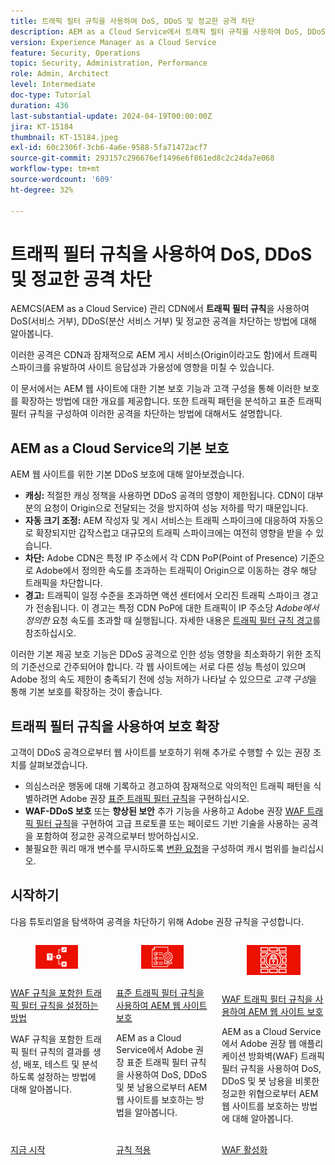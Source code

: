 ```yaml
---
title: 트래픽 필터 규칙을 사용하여 DoS, DDoS 및 정교한 공격 차단
description: AEM as a Cloud Service에서 트래픽 필터 규칙을 사용하여 DoS, DDoS 및 정교한 공격을 차단하는 방법을 알아봅니다.
version: Experience Manager as a Cloud Service
feature: Security, Operations
topic: Security, Administration, Performance
role: Admin, Architect
level: Intermediate
doc-type: Tutorial
duration: 436
last-substantial-update: 2024-04-19T00:00:00Z
jira: KT-15184
thumbnail: KT-15184.jpeg
exl-id: 60c2306f-3cb6-4a6e-9588-5fa71472acf7
source-git-commit: 293157c296676ef1496e6f861ed8c2c24da7e068
workflow-type: tm+mt
source-wordcount: '609'
ht-degree: 32%

---
```


# 트래픽 필터 규칙을 사용하여 DoS, DDoS 및 정교한 공격 차단

AEMCS(AEM as a Cloud Service) 관리 CDN에서 **트래픽 필터 규칙**&#x200B;을 사용하여 DoS(서비스 거부), DDoS(분산 서비스 거부) 및 정교한 공격을 차단하는 방법에 대해 알아봅니다.

이러한 공격은 CDN과 잠재적으로 AEM 게시 서비스(Origin이라고도 함)에서 트래픽 스파이크를 유발하여 사이트 응답성과 가용성에 영향을 미칠 수 있습니다.

이 문서에서는 AEM 웹 사이트에 대한 기본 보호 기능과 고객 구성을 통해 이러한 보호를 확장하는 방법에 대한 개요를 제공합니다. 또한 트래픽 패턴을 분석하고 표준 트래픽 필터 규칙을 구성하여 이러한 공격을 차단하는 방법에 대해서도 설명합니다.

## AEM as a Cloud Service의 기본 보호

AEM 웹 사이트를 위한 기본 DDoS 보호에 대해 알아보겠습니다.

- **캐싱:** 적절한 캐싱 정책을 사용하면 DDoS 공격의 영향이 제한됩니다. CDN이 대부분의 요청이 Origin으로 전달되는 것을 방지하여 성능 저하를 막기 때문입니다.
- **자동 크기 조정:** AEM 작성자 및 게시 서비스는 트래픽 스파이크에 대응하여 자동으로 확장되지만 갑작스럽고 대규모의 트래픽 스파이크에는 여전히 영향을 받을 수 있습니다.
- **차단:** Adobe CDN은 특정 IP 주소에서 각 CDN PoP(Point of Presence) 기준으로 Adobe에서 정의한 속도를 초과하는 트래픽이 Origin으로 이동하는 경우 해당 트래픽을 차단합니다.
- **경고:** 트래픽이 일정 수준을 초과하면 액션 센터에서 오리진 트래픽 스파이크 경고가 전송됩니다. 이 경고는 특정 CDN PoP에 대한 트래픽이 IP 주소당 _Adobe에서 정의한_ 요청 속도를 초과할 때 실행됩니다. 자세한 내용은 [트래픽 필터 규칙 경고](https://experienceleague.adobe.com/ko/docs/experience-manager-cloud-service/content/security/traffic-filter-rules-including-waf#traffic-filter-rules-alerts)를 참조하십시오.

이러한 기본 제공 보호 기능은 DDoS 공격으로 인한 성능 영향을 최소화하기 위한 조직의 기준선으로 간주되어야 합니다. 각 웹 사이트에는 서로 다른 성능 특성이 있으며 Adobe 정의 속도 제한이 충족되기 전에 성능 저하가 나타날 수 있으므로 _고객 구성_&#x200B;을 통해 기본 보호를 확장하는 것이 좋습니다.

## 트래픽 필터 규칙을 사용하여 보호 확장

고객이 DDoS 공격으로부터 웹 사이트를 보호하기 위해 추가로 수행할 수 있는 권장 조치를 살펴보겠습니다.

- 의심스러운 행동에 대해 기록하고 경고하여 잠재적으로 악의적인 트래픽 패턴을 식별하려면 Adobe 권장 [표준 트래픽 필터 규칙](./traffic-filter-and-waf-rules/use-cases/using-traffic-filter-rules.md)을 구현하십시오.
- **WAF-DDoS 보호** 또는 **향상된 보안** 추가 기능을 사용하고 Adobe 권장 [WAF 트래픽 필터 규칙](./traffic-filter-and-waf-rules/use-cases/using-waf-rules.md)을 구현하여 고급 프로토콜 또는 페이로드 기반 기술을 사용하는 공격을 포함하여 정교한 공격으로부터 방어하십시오.
- 불필요한 쿼리 매개 변수를 무시하도록 [변환 요청](./traffic-filter-and-waf-rules/how-to/request-transformation.md)을 구성하여 캐시 범위를 늘리십시오.

## 시작하기

다음 튜토리얼을 탐색하여 공격을 차단하기 위해 Adobe 권장 규칙을 구성합니다.

<!-- CARDS
{target = _self}

* ./traffic-filter-and-waf-rules/setup.md
  {title = How to set up traffic filter rules including WAF rules}
  {description = Learn how to set up to create, deploy, test, and analyze the results of traffic filter rules including WAF rules.}
  {image = ./traffic-filter-and-waf-rules/assets/setup/rules-setup.png}
  {cta = Start Now}

* ./traffic-filter-and-waf-rules/use-cases/using-traffic-filter-rules.md
  {title = Protecting AEM websites using standard traffic filter rules}
  {description = Learn how to protect AEM websites from DoS, DDoS and bot abuse using Adobe-recommended standard traffic filter rules in AEM as a Cloud Service.}
  {image = ./traffic-filter-and-waf-rules/assets/use-cases/using-traffic-filter-rules.png}
  {cta = Apply Rules}

* ./traffic-filter-and-waf-rules/use-cases/using-waf-rules.md
  {title = Protecting AEM websites using WAF traffic filter rules}
  {description = Learn how to protect AEM websites from sophisticated threats including DoS, DDoS, and bot abuse using Adobe-recommended Web Application Firewall (WAF) traffic filter rules in AEM as a Cloud Service.}
  {image = ./traffic-filter-and-waf-rules/assets/use-cases/using-waf-rules.png}
  {cta = Activate WAF}

-->
<!-- START CARDS HTML - DO NOT MODIFY BY HAND -->
<div class="columns">
    <div class="column is-half-tablet is-half-desktop is-one-third-widescreen" aria-label="How to set up traffic filter rules including WAF rules">
        <div class="card" style="height: 100%; display: flex; flex-direction: column; height: 100%;">
            <div class="card-image">
                <figure class="image x-is-16by9">
                    <a href="./traffic-filter-and-waf-rules/setup.md" title="WAF 규칙을 포함한 트래픽 필터 규칙을 설정하는 방법" target="_self" rel="referrer">
                        <img class="is-bordered-r-small" src="./traffic-filter-and-waf-rules/assets/setup/rules-setup.png" alt="WAF 규칙을 포함한 트래픽 필터 규칙을 설정하는 방법"
                             style="width: 100%; aspect-ratio: 16 / 9; object-fit: cover; overflow: hidden; display: block; margin: auto;">
                    </a>
                </figure>
            </div>
            <div class="card-content is-padded-small" style="display: flex; flex-direction: column; flex-grow: 1; justify-content: space-between;">
                <div class="top-card-content">
                    <p class="headline is-size-6 has-text-weight-bold">
                        <a href="./traffic-filter-and-waf-rules/setup.md" target="_self" rel="referrer" title="WAF 규칙을 포함한 트래픽 필터 규칙을 설정하는 방법">WAF 규칙을 포함한 트래픽 필터 규칙을 설정하는 방법</a>
                    </p>
                    <p class="is-size-6">WAF 규칙을 포함한 트래픽 필터 규칙의 결과를 생성, 배포, 테스트 및 분석하도록 설정하는 방법에 대해 알아봅니다.</p>
                </div>
                <a href="./traffic-filter-and-waf-rules/setup.md" target="_self" rel="referrer" class="spectrum-Button spectrum-Button--outline spectrum-Button--primary spectrum-Button--sizeM" style="align-self: flex-start; margin-top: 1rem;">
                    <span class="spectrum-Button-label has-no-wrap has-text-weight-bold">지금 시작</span>
                </a>
            </div>
        </div>
    </div>
    <div class="column is-half-tablet is-half-desktop is-one-third-widescreen" aria-label="Protecting AEM websites using standard traffic filter rules">
        <div class="card" style="height: 100%; display: flex; flex-direction: column; height: 100%;">
            <div class="card-image">
                <figure class="image x-is-16by9">
                    <a href="./traffic-filter-and-waf-rules/use-cases/using-traffic-filter-rules.md" title="표준 트래픽 필터 규칙을 사용하여 AEM 웹 사이트 보호" target="_self" rel="referrer">
                        <img class="is-bordered-r-small" src="./traffic-filter-and-waf-rules/assets/use-cases/using-traffic-filter-rules.png" alt="표준 트래픽 필터 규칙을 사용하여 AEM 웹 사이트 보호"
                             style="width: 100%; aspect-ratio: 16 / 9; object-fit: cover; overflow: hidden; display: block; margin: auto;">
                    </a>
                </figure>
            </div>
            <div class="card-content is-padded-small" style="display: flex; flex-direction: column; flex-grow: 1; justify-content: space-between;">
                <div class="top-card-content">
                    <p class="headline is-size-6 has-text-weight-bold">
                        <a href="./traffic-filter-and-waf-rules/use-cases/using-traffic-filter-rules.md" target="_self" rel="referrer" title="표준 트래픽 필터 규칙을 사용하여 AEM 웹 사이트 보호">표준 트래픽 필터 규칙을 사용하여 AEM 웹 사이트 보호</a>
                    </p>
                    <p class="is-size-6">AEM as a Cloud Service에서 Adobe 권장 표준 트래픽 필터 규칙을 사용하여 DoS, DDoS 및 봇 남용으로부터 AEM 웹 사이트를 보호하는 방법을 알아봅니다.</p>
                </div>
                <a href="./traffic-filter-and-waf-rules/use-cases/using-traffic-filter-rules.md" target="_self" rel="referrer" class="spectrum-Button spectrum-Button--outline spectrum-Button--primary spectrum-Button--sizeM" style="align-self: flex-start; margin-top: 1rem;">
                    <span class="spectrum-Button-label has-no-wrap has-text-weight-bold">규칙 적용</span>
                </a>
            </div>
        </div>
    </div>
    <div class="column is-half-tablet is-half-desktop is-one-third-widescreen" aria-label="Protecting AEM websites using WAF traffic filter rules">
        <div class="card" style="height: 100%; display: flex; flex-direction: column; height: 100%;">
            <div class="card-image">
                <figure class="image x-is-16by9">
                    <a href="./traffic-filter-and-waf-rules/use-cases/using-waf-rules.md" title="WAF 트래픽 필터 규칙을 사용하여 AEM 웹 사이트 보호" target="_self" rel="referrer">
                        <img class="is-bordered-r-small" src="./traffic-filter-and-waf-rules/assets/use-cases/using-waf-rules.png" alt="WAF 트래픽 필터 규칙을 사용하여 AEM 웹 사이트 보호"
                             style="width: 100%; aspect-ratio: 16 / 9; object-fit: cover; overflow: hidden; display: block; margin: auto;">
                    </a>
                </figure>
            </div>
            <div class="card-content is-padded-small" style="display: flex; flex-direction: column; flex-grow: 1; justify-content: space-between;">
                <div class="top-card-content">
                    <p class="headline is-size-6 has-text-weight-bold">
                        <a href="./traffic-filter-and-waf-rules/use-cases/using-waf-rules.md" target="_self" rel="referrer" title="WAF 트래픽 필터 규칙을 사용하여 AEM 웹 사이트 보호">WAF 트래픽 필터 규칙을 사용하여 AEM 웹 사이트 보호</a>
                    </p>
                    <p class="is-size-6">AEM as a Cloud Service에서 Adobe 권장 웹 애플리케이션 방화벽(WAF) 트래픽 필터 규칙을 사용하여 DoS, DDoS 및 봇 남용을 비롯한 정교한 위협으로부터 AEM 웹 사이트를 보호하는 방법에 대해 알아봅니다.</p>
                </div>
                <a href="./traffic-filter-and-waf-rules/use-cases/using-waf-rules.md" target="_self" rel="referrer" class="spectrum-Button spectrum-Button--outline spectrum-Button--primary spectrum-Button--sizeM" style="align-self: flex-start; margin-top: 1rem;">
                    <span class="spectrum-Button-label has-no-wrap has-text-weight-bold">WAF 활성화</span>
                </a>
            </div>
        </div>
    </div>
</div>
<!-- END CARDS HTML - DO NOT MODIFY BY HAND -->
